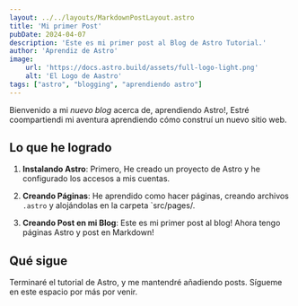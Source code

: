 ```yaml
---
layout: ../../layouts/MarkdownPostLayout.astro
title: 'Mi primer Post'
pubDate: 2024-04-07
description: 'Este es mi primer post al Blog de Astro Tutorial.'
author: 'Aprendiz de Astro'
image:
    url: 'https://docs.astro.build/assets/full-logo-light.png'
    alt: 'El Logo de Aastro'
tags: ["astro", "blogging", "aprendiendo astro"]
---
```

Bienvenido a mi _nuevo blog_ acerca de, aprendiendo Astro!, Estré coompartiendi mi aventura aprendiendo cómo construí un nuevo sitio web.

## Lo que he logrado

1. **Instalando Astro**: Primero, He creado un proyecto de Astro y he configurado los accesos a mis cuentas.


2. **Creando Páginas**: He aprendido como hacer páginas, creando archivos `.astro` y alojándolas en la carpeta `src/pages/.


3. **Creando Post en mi Blog**: Este es mi primer post al blog! Ahora tengo páginas Astro y post en Markdown!

## Qué sigue

Terminaré el tutorial de Astro, y me mantendré añadiendo posts.  Sígueme en este espacio por más por venir.
